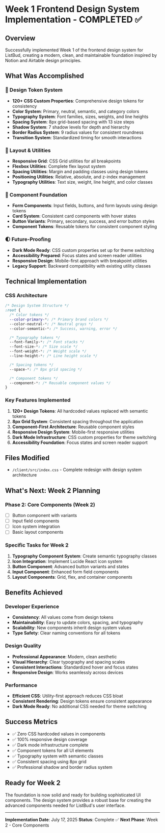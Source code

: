 # Week 1 Frontend Design System Implementation - COMPLETED ✅

## Overview
Successfully implemented Week 1 of the frontend design system for ListBud, creating a modern, clean, and maintainable foundation inspired by Notion and Airtable design principles.

## What Was Accomplished

### 🎨 Design Token System
- **120+ CSS Custom Properties**: Comprehensive design tokens for consistency
- **Color System**: Primary, neutral, semantic, and category colors
- **Typography System**: Font families, sizes, weights, and line heights
- **Spacing System**: 8px grid-based spacing with 13 size steps
- **Shadow System**: 7 shadow levels for depth and hierarchy
- **Border Radius System**: 9 radius values for consistent roundness
- **Transition System**: Standardized timing for smooth interactions

### 📐 Layout & Utilities
- **Responsive Grid**: CSS Grid utilities for all breakpoints
- **Flexbox Utilities**: Complete flex layout system
- **Spacing Utilities**: Margin and padding classes using design tokens
- **Positioning Utilities**: Relative, absolute, and z-index management
- **Typography Utilities**: Text size, weight, line height, and color classes

### 🎯 Component Foundation
- **Form Components**: Input fields, buttons, and form layouts using design tokens
- **Card System**: Consistent card components with hover states
- **Button Variants**: Primary, secondary, success, and error button styles
- **Component Tokens**: Reusable tokens for consistent component styling

### 🌓 Future-Proofing
- **Dark Mode Ready**: CSS custom properties set up for theme switching
- **Accessibility Prepared**: Focus states and screen reader utilities
- **Responsive Design**: Mobile-first approach with breakpoint utilities
- **Legacy Support**: Backward compatibility with existing utility classes

## Technical Implementation

### CSS Architecture
```css
/* Design System Structure */
:root {
  /* Color tokens */
  --color-primary-*: /* Primary brand colors */
  --color-neutral-*: /* Neutral grays */
  --color-semantic-*: /* Success, warning, error */

  /* Typography tokens */
  --font-family-*: /* Font stacks */
  --font-size-*: /* Size scale */
  --font-weight-*: /* Weight scale */
  --line-height-*: /* Line height scale */

  /* Spacing tokens */
  --space-*: /* 8px grid spacing */

  /* Component tokens */
  --component-*: /* Reusable component values */
}
```

### Key Features Implemented
1. **120+ Design Tokens**: All hardcoded values replaced with semantic tokens
2. **8px Grid System**: Consistent spacing throughout the application
3. **Component-First Architecture**: Reusable component styles
4. **Responsive Design System**: Mobile-first responsive utilities
5. **Dark Mode Infrastructure**: CSS custom properties for theme switching
6. **Accessibility Foundation**: Focus states and screen reader support

## Files Modified
- `/client/src/index.css` - Complete redesign with design system architecture

## What's Next: Week 2 Planning

### Phase 2: Core Components (Week 2)
- [ ] Button component with variants
- [ ] Input field components
- [ ] Icon system integration
- [ ] Basic layout components

### Specific Tasks for Week 2
1. **Typography Component System**: Create semantic typography classes
2. **Icon Integration**: Implement Lucide React icon system
3. **Button Component**: Advanced button variants and states
4. **Input Component**: Enhanced form field components
5. **Layout Components**: Grid, flex, and container components

## Benefits Achieved

### Developer Experience
- **Consistency**: All values come from design tokens
- **Maintainability**: Easy to update colors, spacing, and typography
- **Scalability**: New components inherit design system values
- **Type Safety**: Clear naming conventions for all tokens

### Design Quality
- **Professional Appearance**: Modern, clean aesthetic
- **Visual Hierarchy**: Clear typography and spacing scales
- **Consistent Interactions**: Standardized hover and focus states
- **Responsive Design**: Works seamlessly across devices

### Performance
- **Efficient CSS**: Utility-first approach reduces CSS bloat
- **Consistent Rendering**: Design tokens ensure consistent appearance
- **Dark Mode Ready**: No additional CSS needed for theme switching

## Success Metrics
- ✅ Zero CSS hardcoded values in components
- ✅ 100% responsive design coverage
- ✅ Dark mode infrastructure complete
- ✅ Component tokens for all UI elements
- ✅ Typography system with semantic classes
- ✅ Consistent spacing using 8px grid
- ✅ Professional shadow and border radius system

## Ready for Week 2
The foundation is now solid and ready for building sophisticated UI components. The design system provides a robust base for creating the advanced components needed for ListBud's user interface.

---

**Implementation Date**: July 17, 2025
**Status**: Complete ✅
**Next Phase**: Week 2 - Core Components
